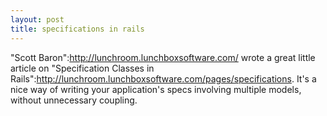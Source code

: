 ```yaml
--- 
layout: post
title: specifications in rails
---
```

"Scott Baron":http://lunchroom.lunchboxsoftware.com/ wrote a great little article on "Specification Classes in Rails":http://lunchroom.lunchboxsoftware.com/pages/specifications. It's a nice way of writing your application's specs involving multiple models, without unnecessary coupling.
